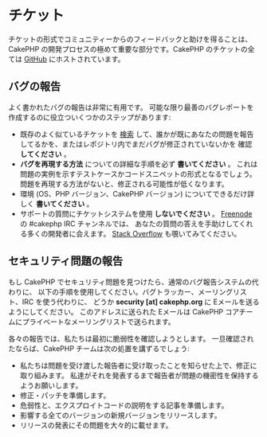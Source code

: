 # チケット

チケットの形式でコミュニティーからのフィードバックと助けを得ることは、
CakePHP の開発プロセスの極めて重要な部分です。CakePHP のチケットの全ては
[GitHub](https://github.com/cakephp/cakephp/issues) にホストされています。

## バグの報告

よく書かれたバグの報告は非常に有用です。
可能な限り最善のバグレポートを作成するのに役立ついくつかのステップがあります:

- 既存のよく似ているチケットを
  [検索](https://github.com/cakephp/cakephp/search?q=it+is+broken&ref=cmdform&type=Issues)
  して、誰かが既にあなたの問題を報告してるかを、またはレポジトリ内でまだバグが修正されていないかを
  確認 **してください** 。
- **バグを再現する方法** についての詳細な手順を必ず **書いてください** 。
  これは問題の実例を示すテストケースかコードスニペットの形式となるでしょう。
  問題を再現する方法がないと、修正される可能性が低くなります。
- 環境 (OS、PHP バージョン、CakePHP バージョン) についてできるだけ詳しく **書いてください** 。
- サポートの質問にチケットシステムを使用 **しないでください** 。
  [Freenode](https://webchat.freenode.net) の \#cakephp IRC チャンネルでは、
  あなたの質問の答えを手助けしてくれる多くの開発者に会えます。
  [Stack Overflow](https://stackoverflow.com/questions/tagged/cakephp)
  も覗いてみてください。

## セキュリティ問題の報告

もし CakePHP でセキュリティ問題を見つけたら、通常のバグ報告システムの代わりに、
以下の手順を使用してください。バグトラッカー、メーリングリスト、IRC を使う代わりに、
どうか **security \[at\] cakephp.org** に Eメールを送るようにしてください。
このアドレスに送られた Eメールは CakePHP コアチームにプライベートなメーリングリストで送られます。

各々の報告では、私たちは最初に脆弱性を確認しようとします。
一旦確認されたならば、CakePHP チームは次の処置を講ずるでしょう:

- 私たちは問題を受け渡した報告者に受け取ったことを知らせた上で、修正に取り組みます。
  私達がそれを発表するまで報告者が問題の機密性を保持するようお願いします。
- 修正・パッチを準備します。
- 危弱性と、エクスプロイトコードの説明をする記事を準備します。
- 影響する全てのバージョンの新規バージョンをリリースします。
- リリースの発表にその問題を大々的に載せます。
